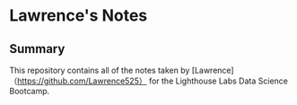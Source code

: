# Lawrence's Notes
## Summary 

This repository contains all of the notes taken by [Lawrence]（https://github.com/Lawrence525） for the Lighthouse Labs Data Science Bootcamp.